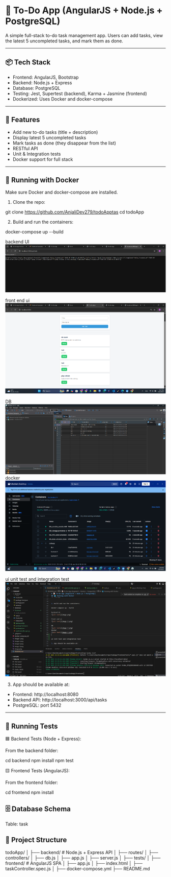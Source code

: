 
# 📝 To-Do App (AngularJS + Node.js + PostgreSQL)

A simple full-stack to-do task management app. Users can add tasks, view the latest 5 uncompleted tasks, and mark them as done.

---

## 📦 Tech Stack

- Frontend: AngularJS, Bootstrap
- Backend: Node.js + Express
- Database: PostgreSQL
- Testing: Jest, Supertest (backend), Karma + Jasmine (frontend)
- Dockerized: Uses Docker and docker-compose

---

## 🚀 Features

- Add new to-do tasks (title + description)
- Display latest 5 uncompleted tasks
- Mark tasks as done (they disappear from the list)
- RESTful API
- Unit & Integration tests
- Docker support for full stack

---

## 🐳 Running with Docker

Make sure Docker and docker-compose are installed.

1. Clone the repo:

git clone https://github.com/AnjaliDev279/todoApptas
cd todoApp


2. Build and run the containers:

docker-compose up --build

backend UI
![alt text](image.png)

front end ui
![alt text](image-2.png)

DB 
![alt text](image-3.png)
docker
![alt text](image-4.png)

ui unit test and integration test
![alt text](image-5.png)

3. App should be available at:

- Frontend: http://localhost:8080  
- Backend API: http://localhost:3000/api/tasks  
- PostgreSQL: port 5432

---

## 🧪 Running Tests

🟦 Backend Tests (Node + Express):

From the backend folder:

cd backend
npm install
npm test


🟨 Frontend Tests (AngularJS):

From the frontend folder:

cd frontend
npm install


## 🗄 Database Schema

Table: task


## 📁 Project Structure

todoApp/
│
├── backend/          # Node.js + Express API
│   ├── routes/
│   ├── controllers/
│   ├── db.js
│   ├── app.js
│   ├── server.js
│   ├── tests/
│
├── frontend/         # AngularJS SPA
│   ├── app.js
│   ├── index.html
│   ├── taskController.spec.js
│
├── docker-compose.yml
├── README.md
```



